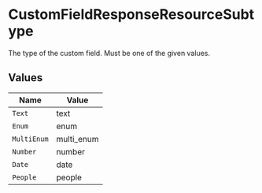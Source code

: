 # CustomFieldResponseResourceSubtype

The type of the custom field. Must be one of the given values.



## Values

| Name        | Value       |
| ----------- | ----------- |
| `Text`      | text        |
| `Enum`      | enum        |
| `MultiEnum` | multi_enum  |
| `Number`    | number      |
| `Date`      | date        |
| `People`    | people      |